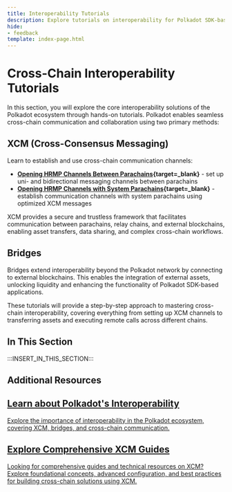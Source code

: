 ```yaml
---
title: Interoperability Tutorials
description: Explore tutorials on interoperability for Polkadot SDK-based blockchains, covering cross-chain communication and integration techniques.
hide: 
- feedback
template: index-page.html
---
```


# Cross-Chain Interoperability Tutorials

In this section, you will explore the core interoperability solutions of the Polkadot ecosystem through hands-on tutorials. Polkadot enables seamless cross-chain communication and collaboration using two primary methods:

## XCM (Cross-Consensus Messaging)
Learn to establish and use cross-chain communication channels:

- **[Opening HRMP Channels Between Parachains](/tutorials/interoperability/xcm-channels/para-to-para/){target=\_blank}** - set up uni- and bidirectional messaging channels between parachains
- **[Opening HRMP Channels with System Parachains](/tutorials/interoperability/xcm-channels/para-to-system/){target=\_blank}** - establish communication channels with system parachains using optimized XCM messages

XCM provides a secure and trustless framework that facilitates communication between parachains, relay chains, and external blockchains, enabling asset transfers, data sharing, and complex cross-chain workflows.

## Bridges
Bridges extend interoperability beyond the Polkadot network by connecting to external blockchains. This enables the integration of external assets, unlocking liquidity and enhancing the functionality of Polkadot SDK-based applications.

These tutorials will provide a step-by-step approach to mastering cross-chain interoperability, covering everything from setting up XCM channels to transferring assets and executing remote calls across different chains.

## In This Section

:::INSERT_IN_THIS_SECTION:::

## Additional Resources

<div class="subsection-wrapper">
  <div class="card">
    <a href="/polkadot-protocol/basics/interoperability/" target="_blank">
      <h2 class="title">Learn about Polkadot's Interoperability</h2>
      <p class="description">Explore the importance of interoperability in the Polkadot ecosystem, covering XCM, bridges, and cross-chain communication.</p>
    </a>
  </div>
    <div class="card">
    <a href="/develop/interoperability/" target="_blank">
      <h2 class="title">Explore Comprehensive XCM Guides</h2>
      <p class="description">Looking for comprehensive guides and technical resources on XCM? Explore foundational concepts, advanced configuration, and best practices for building cross-chain solutions using XCM.</p>
    </a>
  </div>
</div>
